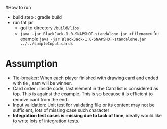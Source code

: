 #How to run
- build step : gradle build
- run fat jar 
  - got to directory `/build/libs`
  - `java -jar BlackJack-1.0-SNAPSHOT-standalone.jar <filename>` for example `java -jar BlackJack-1.0-SNAPSHOT-standalone.jar ../../sampleInput.cards`

# Assumption
- Tie-breaker:  When each player finished with drawing card and ended with tie , sam will be winner.
- Card order :  Inside code, last element in the Card list is considered as top. This is against the example. This is so because it is efficient to remove card from the end.
- Input validation: Unit test for validating file or its content may not be sufficient, lots of missing case such character
- **Integration test cases is missing due to lack of time**, ideally would like to write lots of integration tests. 